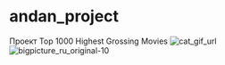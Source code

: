 # andan_project
Проект Top 1000 Highest Grossing Movies
![cat_gif_url](https://bigpicture.ru/wp-content/uploads/2020/03/bigpicture_ru_original-10.gif)
![bigpicture_ru_original-10](https://github.com/anastogo/andan_project/assets/133706026/66e1855b-8284-4fc7-b8e7-b9a91efe0732)
